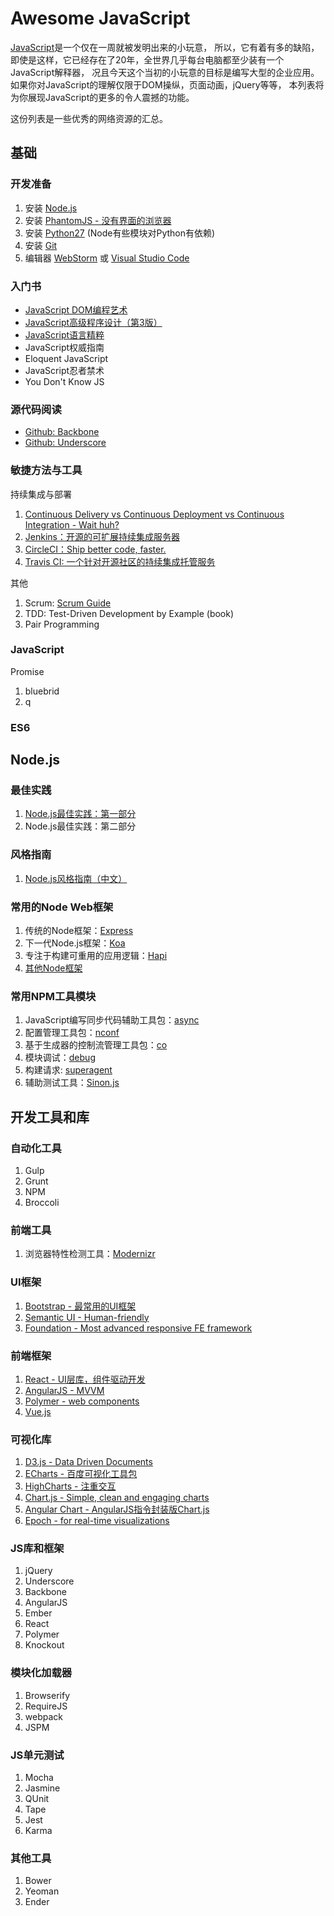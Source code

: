# Awesome JavaScript

[JavaScript](http://javascript.crockford.com/zh/javascript.html)是一个仅在一周就被发明出来的小玩意，
所以，它有着有多的缺陷，即使是这样，它已经存在了20年，全世界几乎每台电脑都至少装有一个JavaScript解释器，
况且今天这个当初的小玩意的目标是编写大型的企业应用。如果你对JavaScript的理解仅限于DOM操纵，页面动画，jQuery等等，
本列表将为你展现JavaScript的更多的令人震撼的功能。

这份列表是一些优秀的网络资源的汇总。

## 基础

### 开发准备

1. 安装 [Node.js](https://nodejs.org/en/)
2. 安装 [PhantomJS - 没有界面的浏览器](http://phantomjs.org/)
3. 安装 [Python27](https://www.python.org/downloads/) (Node有些模块对Python有依赖)
4. 安装 [Git](https://git-scm.com/)
5. 编辑器 [WebStorm](https://www.jetbrains.com/webstorm/) 或 [Visual Studio Code](https://code.visualstudio.com/)

### 入门书

- [JavaScript DOM编程艺术](http://www.ituring.com.cn/book/42)
- [JavaScript高级程序设计（第3版）](http://book.douban.com/subject/10546125/)
- [JavaScript语言精粹](http://book.douban.com/subject/11874748/)
- JavaScript权威指南
- Eloquent JavaScript
- JavaScript忍者禁术
- You Don't Know JS

### 源代码阅读

- [Github: Backbone](https://github.com/jashkenas/backbone)
- [Github: Underscore](https://github.com/jashkenas/underscore)

### 敏捷方法与工具

持续集成与部署

1. [Continuous Delivery vs Continuous Deployment vs Continuous Integration - Wait huh?](http://blog.assembla.com/assemblablog/tabid/12618/bid/92411/Continuous-Delivery-vs-Continuous-Deployment-vs-Continuous-Integration-Wait-huh.aspx)
2. [Jenkins：开源的可扩展持续集成服务器](http://jenkins-ci.org/)
3. [CircleCI：Ship better code, faster.](https://circleci.com/)
4. [Travis CI: 一个针对开源社区的持续集成托管服务](https://travis-ci.org/)

其他

1. Scrum: [Scrum Guide](http://www.scrumguides.org/)
2. TDD: Test-Driven Development by Example (book)
3. Pair Programming

### JavaScript

Promise

1. bluebrid
2. q

### ES6

## Node.js

### 最佳实践

1. [Node.js最佳实践：第一部分](http://wwsun.me/posts/node-best-practices.html)
2. Node.js最佳实践：第二部分

### 风格指南

1. [Node.js风格指南（中文）](https://github.com/wwsun/node-style-guide)

### 常用的Node Web框架

1. 传统的Node框架：[Express](http://expressjs.com/)
2. 下一代Node.js框架：[Koa](http://koajs.com/)
3. 专注于构建可重用的应用逻辑：[Hapi](http://hapijs.com/)
4. [其他Node框架](http://nodeframework.com/index.html#home)

### 常用NPM工具模块

1. JavaScript编写同步代码辅助工具包：[async](https://github.com/caolan/async)
1. 配置管理工具包：[nconf](https://github.com/indexzero/nconf)
1. 基于生成器的控制流管理工具包：[co](https://github.com/tj/co)
1. 模块调试：[debug](https://www.npmjs.com/package/debug)
1. 构建请求: [superagent](https://www.npmjs.com/package/superagent)
1. 辅助测试工具：[Sinon.js](http://sinonjs.org/)

## 开发工具和库

### 自动化工具

1. Gulp
2. Grunt
3. NPM
4. Broccoli

### 前端工具

1. 浏览器特性检测工具：[Modernizr](https://modernizr.com/)

### UI框架

1. [Bootstrap - 最常用的UI框架](http://getbootstrap.com/)
2. [Semantic UI - Human-friendly](http://semantic-ui.com/)
3. [Foundation - Most advanced responsive FE framework](http://foundation.zurb.com/)

### 前端框架

1. [React - UI层库，组件驱动开发](http://facebook.github.io/react/)
2. [AngularJS - MVVM](https://angularjs.org/)
3. [Polymer - web components](https://www.polymer-project.org/1.0/)
4. [Vue.js](http://cn.vuejs.org/)

### 可视化库

1. [D3.js - Data Driven Documents](http://d3js.org/)
2. [ECharts - 百度可视化工具包](http://echarts.baidu.com/)
3. [HighCharts - 注重交互](http://www.highcharts.com/)
4. [Chart.js - Simple, clean and engaging charts](http://www.chartjs.org/)
5. [Angular Chart - AngularJS指令封装版Chart.js](http://jtblin.github.io/angular-chart.js/)
6. [Epoch - for real-time visualizations](https://fastly.github.io/epoch/)

### JS库和框架

1. jQuery
2. Underscore
3. Backbone
4. AngularJS
5. Ember
6. React
7. Polymer
8. Knockout

### 模块化加载器

1. Browserify
2. RequireJS
3. webpack
4. JSPM

### JS单元测试

1. Mocha
2. Jasmine
3. QUnit
4. Tape
5. Jest
6. Karma

### 其他工具

1. Bower
2. Yeoman
3. Ender